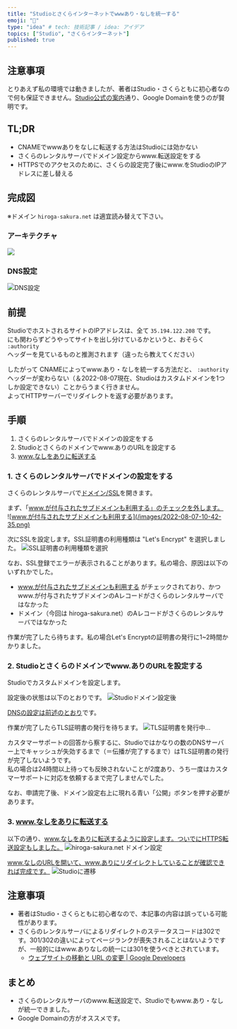 ```yaml
---
title: "Studioとさくらインターネットでwwwあり・なしを統一する"
emoji: "🐘"
type: "idea" # tech: 技術記事 / idea: アイデア
topics: ["Studio", "さくらインターネット"]
published: true
---
```


## 注意事項

とりあえず私の環境では動きましたが、著者はStudio・さくらともに初心者なので何も保証できません。[Studio公式の案内](https://note.com/studio_design/n/n195bd389a7bc)通り、Google Domainを使うのが賢明です。

## TL;DR

- CNAMEでwwwありをなしに転送する方法はStudioには効かない
- さくらのレンタルサーバでドメイン設定からwww.転送設定をする
- HTTPSでのアクセスのために、さくらの設定完了後にwww.をStudioのIPアドレスに差し替える

## 完成図

※ドメイン `hiroga-sakura.net` は適宜読み替えて下さい。

### アーキテクチャ
![](/images/studio-sakura-internet-architecture.png)

### DNS設定
![DNS設定](/images/2022-08-07-10-13-13.png)

## 前提

StudioでホストされるサイトのIPアドレスは、全て `35.194.122.208` です。  
にも関わらずどうやってサイトを出し分けているかというと、おそらく `:authority` ヘッダーを見ているものと推測されます（違ったら教えてください）  

したがって CNAMEによってwww.あり・なしを統一する方法だと、 `:authority` ヘッダーが変わらない（＆2022-08-07現在、Studioはカスタムドメインを1つしか設定できない）ことからうまく行きません。  
よってHTTPサーバーでリダイレクトを返す必要があります。

## 手順

1. さくらのレンタルサーバでドメインの設定をする
2. Studioとさくらのドメインでwww.ありのURLを設定する
3. www.なしをありに転送する


### 1. さくらのレンタルサーバでドメインの設定をする

さくらのレンタルサーバで[ドメイン/SSL](https://secure.sakura.ad.jp/rs/cp/domain/list)を開きます。

まず、「www.が付与されたサブドメインも利用する」のチェックを外します。  
![www.が付与されたサブドメインも利用する](/images/2022-08-07-10-42-35.png)

次にSSLを設定します。SSL証明書の利用種類は "Let's Encrypt" を選択しました。
![SSL証明書の利用種類を選択](/images/2022-08-07-10-34-28.png)

なお、SSL登録でエラーが表示されることがあります。私の場合、原因は以下のいずれかでした。

- www.が付与されたサブドメインも利用する がチェックされており、かつwww.が付与されたサブドメインのAレコードがさくらのレンタルサーバではなかった
- ドメイン（今回は hiroga-sakura.net）のAレコードがさくらのレンタルサーバではなかった

作業が完了したら待ちます。私の場合Let's Encryptの証明書の発行に1~2時間かかりました。


### 2. Studioとさくらのドメインでwww.ありのURLを設定する

Studioでカスタムドメインを設定します。

設定後の状態は以下のとおりです。
![Studioドメイン設定後](/images/2022-08-07-10-55-31.png)

[DNSの設定は前述のとおり](#dns設定)です。

作業が完了したらTLS証明書の発行を待ちます。
![TLS証明書を発行中...](/images/2022-08-07-11-00-23.png)

カスタマーサポートの回答から察するに、Studioではかなりの数のDNSサーバー上でキャッシュが失効するまで（＝伝播が完了するまで）はTLS証明書の発行が完了しないようです。  
私の場合は24時間以上待っても反映されないことが2度あり、うち一度はカスタマーサポートに対応を依頼するまで完了しませんでした。

なお、申請完了後、ドメイン設定右上に現れる青い「公開」ボタンを押す必要があります。

### 3. www.なしをありに転送する

以下の通り、www.なしをありに転送するように設定します。ついでにHTTPS転送設定もしました。
![hiroga-sakura.net ドメイン設定](/images/2022-08-07-11-02-43.png)

www.なしのURLを開いて、www.ありにリダイレクトしていることが確認できれば完成です。
![Studioに遷移](/images/2022-08-07-11-06-15.png)


## 注意事項

- 著者はStudio・さくらともに初心者なので、本記事の内容は誤っている可能性があります。
- さくらのレンタルサーバによるリダイレクトのステータスコードは302です。301/302の違いによってページランクが喪失されることはないようですが、一般的にはwww.ありなしの統一には301を使うべきとされています。
    - [ウェブサイトの移動と URL の変更 | Google Developers](https://developers.google.com/search/docs/advanced/crawling/site-move-with-url-changes?hl=ja%EF%BC%89&visit_id=637954320565655653-2762288753&rd=1)

## まとめ

- さくらのレンタルサーバのwww.転送設定で、Studioでもwww.あり・なしが統一できました。
- Google Domainの方がオススメです。
